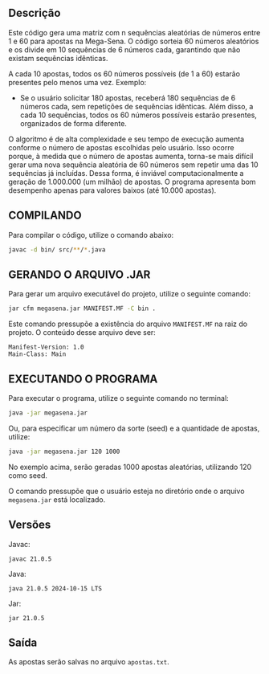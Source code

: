 ## Descrição
Este código gera uma matriz com n sequências aleatórias de números entre 1 e 60 para apostas na Mega-Sena. O código sorteia 60 números aleatórios e os divide em 10 sequências de 6 números cada, garantindo que não existam sequências idênticas.

A cada 10 apostas, todos os 60 números possíveis (de 1 a 60) estarão presentes pelo menos uma vez.
Exemplo:
 - Se o usuário solicitar 180 apostas, receberá 180 sequências de 6 números cada, sem repetições de sequências idênticas. Além disso, a cada 10 sequências, todos os 60 números possíveis estarão presentes, organizados de forma diferente.

O algoritmo é de alta complexidade e seu tempo de execução aumenta conforme o número de apostas escolhidas pelo usuário. Isso ocorre porque, à medida que o número de apostas aumenta, torna-se mais difícil gerar uma nova sequência aleatória de 60 números sem repetir uma das 10 sequências já incluídas. Dessa forma, é inviável computacionalmente a geração de 1.000.000 (um milhão) de apostas. O programa apresenta bom desempenho apenas para valores baixos (até 10.000 apostas).
## COMPILANDO
Para compilar o código, utilize o comando abaixo:
```bash
javac -d bin/ src/**/*.java
```

## GERANDO O ARQUIVO .JAR
Para gerar um arquivo executável do projeto, utilize o seguinte comando:
```bash
jar cfm megasena.jar MANIFEST.MF -C bin .
```
Este comando pressupõe a existência do arquivo `MANIFEST.MF` na raiz do projeto. O conteúdo desse arquivo deve ser:

```text
Manifest-Version: 1.0
Main-Class: Main
```

## EXECUTANDO O PROGRAMA
Para executar o programa, utilize o seguinte comando no terminal:
```bash
java -jar megasena.jar
```
Ou, para especificar um número da sorte (seed) e a quantidade de apostas, utilize: 
```bash
java -jar megasena.jar 120 1000
```
No exemplo acima, serão geradas 1000 apostas aleatórias, utilizando 120 como seed.

O comando pressupõe que o usuário esteja no diretório onde o arquivo `megasena.jar` está localizado.

## Versões
Javac:
```
javac 21.0.5
```
Java:
```
java 21.0.5 2024-10-15 LTS
```
Jar:
```
jar 21.0.5
```

## Saída
As apostas serão salvas no arquivo `apostas.txt`.

